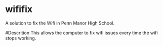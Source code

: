# wififix
A solution to fix the Wifi in Penn Manor High School.

#Descrition
This allows the computer to fix wifi issues every time the wifi stops working.

